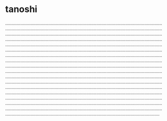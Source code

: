 # tanoshi
......................................................................................................................................................................................................................................................................................................................................................................................................................................................................................................................................................................................................................................................................................................................................................................................................................................................................................................................................................................................................................................................................................................................................................................................................................................................................................................................................................................................................................................................................................................................................................................................................................................................................................................................................................................................................................................................................................................................................................................................................................................................................................................................................................................................................................................................................................................................